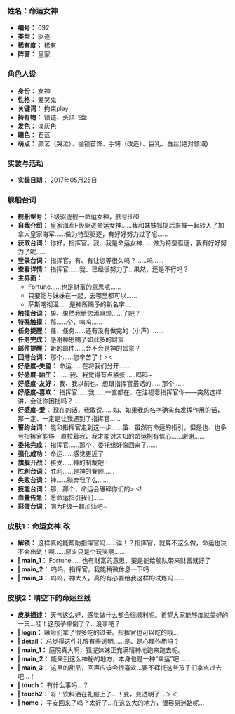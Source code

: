 ### 姓名：命运女神
* **编号：** 092
* **类型：** 驱逐
* **稀有度：** 稀有
* **阵营：** 皇家


### 角色人设
* **身份：** 女神
* **性格：** 爱哭鬼
* **关键词：** 拘束play
* **持有物：** 锁链、头顶飞盘
* **发色：** 淡灰色
* **瞳色：** 石蓝
* **萌点：** 颜艺（哭泣）、枷锁首饰、手铐（改造）、巨乳、白丝(绝对领域)


### 实装与活动
* **实装日期：** 2017年05月25日


### 舰船台词
* **舰船型号：** F级驱逐舰—命运女神，舷号H70
* **自我介绍：** 皇家海军F级驱逐命运女神……我和妹妹狐提后来被一起转入了加拿大皇家海军……做为特型驱逐，有好好努力过了呢……
* **获取台词：** 你好，指挥官。我、我是命运女神……做为特型驱逐，我有好好努力了呢……
* **登录台词：** 指挥官，有、有让您等很久吗？……呜……
* **查看详情：** 指挥官……我、已经很努力了…果然，还是不行吗？
* **主界面：**
  * Fortune……也是财富的意思呢……
  * 只要能与妹妹在一起，去哪里都可以……
  * 萨斯喀彻温……是神所赐予的新名字……
* **触摸台词：** 果、果然我给您添麻烦……了吧？
* **特殊触摸：** 那……个，呜呜……
* **任务提醒：** 任、任务……还有没有做完的（小声）……
* **任务完成：** 感谢神恩赐了如此多的财富
* **邮件提醒：** 新的邮件……会不会是神的旨意？
* **回港台词：** 那个……您辛苦了！><
* **好感度-失望：** 命运……在将我们分开……
* **好感度-陌生：** ……我、我觉得有点紧张……呜呜~
* **好感度-友好：** 我、我以前也、想跟指挥官搭话的……那个……
* **好感度-喜欢：** 指挥官……我……一直都在、在注视着指挥官你——突然这样讲，会让你困扰吗？……
* **好感度-爱：** 现在的话，我敢说……如、如果我的名字确实有发挥作用的话，那一定、一定是让我遇到了指挥官……
* **誓约台词：** 能和指挥官走到这一步……虽、虽然有命运的指引，但是也、也多亏指挥官能够一直拉着我，我才能对未知的命运抱有信心……谢谢……
* **委托完成：** 指挥官……那个，委托组好像回来了……
* **强化成功：** 命运……感觉更近了
* **旗舰开战：** 接受……神的制裁吧！
* **胜利台词：** 胜利……是神的眷顾……
* **失败台词：** 神……抛弃我了么……
* **技能台词：** 那，那个，命运会碾碎你们的>.<!
* **血量告急：** 愿命运指引我们……
* **彩蛋台词：** 同为F级一起加油吧~


### 皮肤1：命运女神.改
* **解锁：** 这样真的能帮助指挥官吗……诶！？指挥官，就算不这么做，命运也决不会出轨！啊……原来只是个玩笑啊……
* **| main_1：** Fortune……也有财富的意思，要是能给舰队带来财富就好了
* **| main_2：** 呜呜，指挥官，我能稍微休息一下吗
* **| main_3：** 呜呜，神大人，真的有必要给我这样的试炼吗……


### 皮肤2：晴空下的命运丝线
* **皮肤描述：** 天气这么好，感觉做什么都会很顺利呢。希望大家能够度过美好的一天…哇！这孩子摔倒了？…没事吧？
* **| login：** 啾啾们拿了很多吃的过来。指挥官也可以吃的哦…
* **| detail：** 总觉得这件礼服有些透明……是、是心理作用吗？
* **| main_1：** 庭院真大啊，狐提妹妹正充满精神地跑来跑去呢。
* **| main_2：** 能来到这么神秘的地方，本身也是一种“幸运”吧……
* **| main_3：** 这里的甜品，回声应该会很喜欢…要不拜托这些孩子们拿点过去吧…！
* **| touch：** 有什么事吗…？
* **| touch2：** 呀！饮料洒在礼服上了…！变，变透明了…＞＜
* **| home：** 平安回来了吗？太好了…在这么大的地方，很容易迷路呢…
